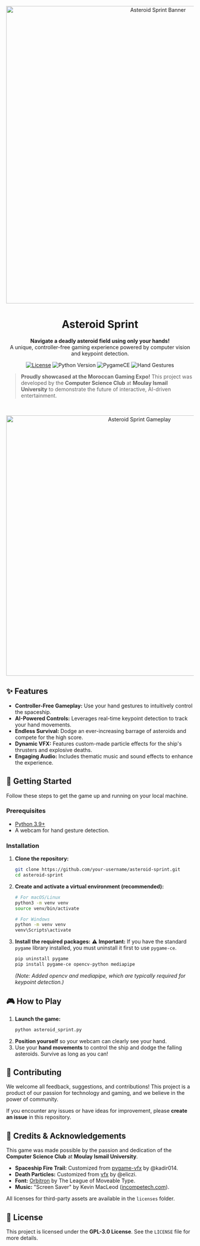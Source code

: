 <p align="center">
  <img src="https-your-path-here/asteroid-sprint-banner.png" alt="Asteroid Sprint Banner" width="800"/>
</p>

<h1 align="center">Asteroid Sprint</h1>

<p align="center">
  <strong>Navigate a deadly asteroid field using only your hands!</strong>
  <br />
  A unique, controller-free gaming experience powered by computer vision and keypoint detection.
</p>

<p align="center">
  <a href="LICENSE"><img src="https://img.shields.io/badge/License-GPL_3.0-blue.svg" alt="License"></a>
  <img src="https://img.shields.io/badge/Python-3.9+-brightgreen.svg" alt="Python Version">
  <img src="https://img.shields.io/badge/Built_with-PygameCE-orange.svg" alt="PygameCE">
  <img src="https://img.shields.io/badge/Controls-Hand_Gestures-informational.svg" alt="Hand Gestures">
</p>

> **Proudly showcased at the Moroccan Gaming Expo!** This project was developed by the **Computer Science Club** at **Moulay Ismail University** to demonstrate the future of interactive, AI-driven entertainment.

<br>

<p align="center">
  <img src="https-your-path-here/gameplay-demo.gif" alt="Asteroid Sprint Gameplay" width="700"/>
</p>

## ✨ Features

*   **Controller-Free Gameplay:** Use your hand gestures to intuitively control the spaceship.
*   **AI-Powered Controls:** Leverages real-time keypoint detection to track your hand movements.
*   **Endless Survival:** Dodge an ever-increasing barrage of asteroids and compete for the high score.
*   **Dynamic VFX:** Features custom-made particle effects for the ship's thrusters and explosive deaths.
*   **Engaging Audio:** Includes thematic music and sound effects to enhance the experience.

## 🚀 Getting Started

Follow these steps to get the game up and running on your local machine.

### Prerequisites

*   [Python 3.9+](https://www.python.org/downloads/)
*   A webcam for hand gesture detection.

### Installation

1.  **Clone the repository:**
    ```bash
    git clone https://github.com/your-username/asteroid-sprint.git
    cd asteroid-sprint
    ```

2.  **Create and activate a virtual environment (recommended):**
    ```bash
    # For macOS/Linux
    python3 -m venv venv
    source venv/bin/activate

    # For Windows
    python -m venv venv
    venv\Scripts\activate
    ```

3.  **Install the required packages:**
    ⚠️ **Important:** If you have the standard `pygame` library installed, you must uninstall it first to use `pygame-ce`.
    ```bash
    pip uninstall pygame
    pip install pygame-ce opencv-python mediapipe
    ```
    *(Note: Added opencv and mediapipe, which are typically required for keypoint detection.)*

## 🎮 How to Play

1.  **Launch the game:**
    ```bash
    python asteroid_sprint.py
    ```
2.  **Position yourself** so your webcam can clearly see your hand.
3.  Use your **hand movements** to control the ship and dodge the falling asteroids. Survive as long as you can!

## 🤝 Contributing

We welcome all feedback, suggestions, and contributions! This project is a product of our passion for technology and gaming, and we believe in the power of community.

If you encounter any issues or have ideas for improvement, please **create an issue** in this repository.

## 🌟 Credits & Acknowledgements

This game was made possible by the passion and dedication of the **Computer Science Club** at **Moulay Ismail University**.

*   **Spaceship Fire Trail:** Customized from [pygame-vfx](https://github.com/kadir014/pygame-vfx) by @kadir014.
*   **Death Particles:** Customized from [vfx](https://github.com/eliczi/vfx) by @eliczi.
*   **Font:** [Orbitron](https://www.theleagueofmoveabletype.com/orbitron) by The League of Moveable Type.
*   **Music:** "Screen Saver" by Kevin MacLeod ([incompetech.com](https://incompetech.com)).

All licenses for third-party assets are available in the `licenses` folder.

## 📄 License

This project is licensed under the **GPL-3.0 License**. See the `LICENSE` file for more details.